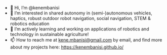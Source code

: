 - 👋 Hi, I’m @kenembanisi
- 👀 I’m interested in shared autonomy in (semi-)autonomous vehicles, haptics, robust outdoor robot navigation, social navigation, STEM & robotics education
- 🌱 I’m actively learning and working on applications of robotics and technology in sustainable agriculture!
- 📫 How to reach me at kene.mbanisi@gmail.com by email, and find more about my projects here: https://kenembanisi.github.io/
<!-- - 💞️ I’m looking to collaborate on  -->

<!---
kenembanisi/kenembanisi is a ✨ special ✨ repository because its `README.md` (this file) appears on your GitHub profile.
You can click the Preview link to take a look at your changes.
--->
